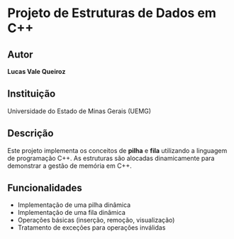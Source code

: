 # Projeto de Estruturas de Dados em C++

## Autor
**Lucas Vale Queiroz**

## Instituição
Universidade do Estado de Minas Gerais (UEMG)

## Descrição
Este projeto implementa os conceitos de **pilha** e **fila** utilizando a linguagem de programação C++. As estruturas são alocadas dinamicamente para demonstrar a gestão de memória em C++.

## Funcionalidades
- Implementação de uma pilha dinâmica
- Implementação de uma fila dinâmica
- Operações básicas (inserção, remoção, visualização)
- Tratamento de exceções para operações inválidas

